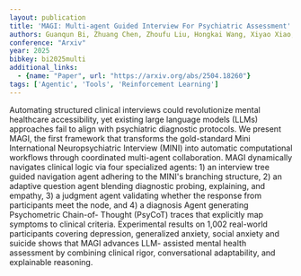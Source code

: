 ```yaml
---
layout: publication
title: 'MAGI: Multi-agent Guided Interview For Psychiatric Assessment'
authors: Guanqun Bi, Zhuang Chen, Zhoufu Liu, Hongkai Wang, Xiyao Xiao, Yuqiang Xie, Wen Zhang, Yongkang Huang, Yuxuan Chen, Libiao Peng, Yi Feng, Minlie Huang
conference: "Arxiv"
year: 2025
bibkey: bi2025multi
additional_links:
  - {name: "Paper", url: "https://arxiv.org/abs/2504.18260"}
tags: ['Agentic', 'Tools', 'Reinforcement Learning']
---
```

Automating structured clinical interviews could revolutionize mental
healthcare accessibility, yet existing large language models (LLMs) approaches
fail to align with psychiatric diagnostic protocols. We present MAGI, the first
framework that transforms the gold-standard Mini International Neuropsychiatric
Interview (MINI) into automatic computational workflows through coordinated
multi-agent collaboration. MAGI dynamically navigates clinical logic via four
specialized agents: 1) an interview tree guided navigation agent adhering to
the MINI's branching structure, 2) an adaptive question agent blending
diagnostic probing, explaining, and empathy, 3) a judgment agent validating
whether the response from participants meet the node, and 4) a diagnosis Agent
generating Psychometric Chain-of- Thought (PsyCoT) traces that explicitly map
symptoms to clinical criteria. Experimental results on 1,002 real-world
participants covering depression, generalized anxiety, social anxiety and
suicide shows that MAGI advances LLM- assisted mental health assessment by
combining clinical rigor, conversational adaptability, and explainable
reasoning.
